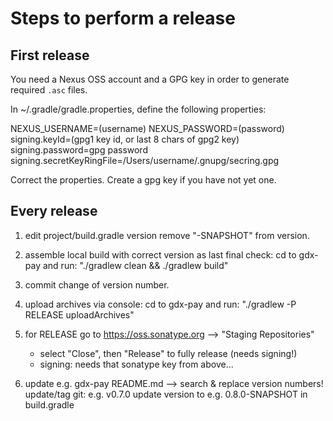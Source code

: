 # Steps to perform a release

## First release

You need a Nexus OSS account and a GPG key in order to generate required `.asc` files.

In ~/.gradle/gradle.properties, define the following properties:

NEXUS_USERNAME=(username)
NEXUS_PASSWORD=(password)
signing.keyId=(gpg1 key id, or last 8 chars of gpg2 key)
signing.password=gpg password
signing.secretKeyRingFile=/Users/username/.gnupg/secring.gpg

Correct the properties. Create a gpg key if you have not yet one.

## Every release

1. edit project/build.gradle version
   remove "-SNAPSHOT" from version.

2. assemble local build with correct version as last final check:
    cd to gdx-pay and run: "./gradlew clean && ./gradlew build"

3. commit change of version number.

4. upload archives via console:
    cd to gdx-pay and run: "./gradlew -P RELEASE uploadArchives"

5. for RELEASE go to https://oss.sonatype.org --> "Staging Repositories"
   - select "Close", then "Release" to fully release (needs signing!)
   - signing: needs that sonatype key from above...

6. update e.g. gdx-pay README.md --> search & replace version numbers!
   update/tag git: e.g. v0.7.0
   update version to e.g. 0.8.0-SNAPSHOT in build.gradle

